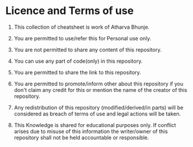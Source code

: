 # Licence and Terms of use

1. This collection of cheatsheet is work of Atharva Bhunje.

2. You are permitted to use/refer this for Personal use only.

3. You are not permitted to share any content of this repository.

4. You can use any part of code(only) in this repository.

5. You are permitted to share the link to this repository.

6. You are permitted to promote/inform other about this repository if you don't claim any credit for this or mention the name of the creator of this repository.

7. Any redistribution of this repository (modified/derived/in parts) will be considered as breach of terms of use and legal actions will be taken.

8. This Knowledge is shared for educational purposes only. If conflict arises due to misuse of this information the writer/owner of this repository shall not be held accountable or responsible.
